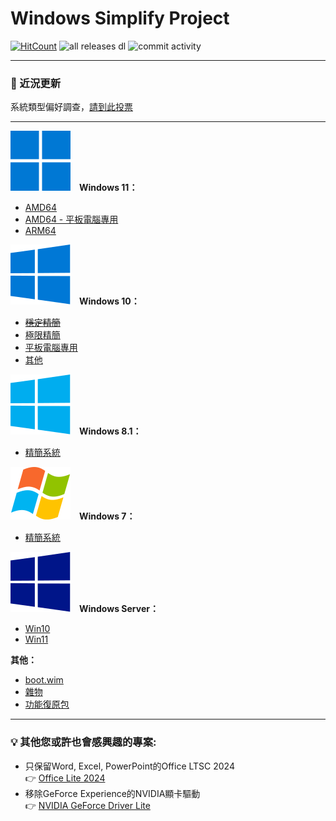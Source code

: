 # Windows Simplify Project
[![HitCount](https://img.shields.io/endpoint?url=https%3A%2F%2Fhits.dwyl.com%2FWhatTheBlock%2FWindowsSimplify.json%3Fcolor%3Dblue)](https://github.com/WhatTheBlock/WindowsSimplify)
![all releases dl](https://img.shields.io/github/downloads/WhatTheBlock/WindowsSimplify/total?color=blue&label=ISO%20total%20downloads&logo=github)
![commit activity](https://img.shields.io/github/commit-activity/y/WhatTheBlock/WindowsSimplify?label=Average%20number%20of%20ISO%20releases&logo=github)<br>

----

### 📣 近況更新

系統類型偏好調查，[請到此投票](https://github.com/WhatTheBlock/WindowsSimplify/discussions/85)

----

<img src="/icons/windows-11.svg">　<b>Windows 11：</b>
- [AMD64](/11/README.md)
- [AMD64 - 平板電腦專用](/11/tablet.md)
- [ARM64](/11/arm64.md)

<img src="/icons/windows-10.svg">　<b>Windows 10：</b>
- ~~[穩定精簡](/10/README.md)~~
- [極限精簡](/10/extreme.md)
- [平板電腦專用](/10/tablet.md)
- [其他](/10/others.md)

<img src="/icons/windows-8.svg">　<b>Windows 8.1：</b>
- [精簡系統](/8.1/README.md)

<img src="/icons/windows-7.svg">　<b>Windows 7：</b>
- [精簡系統](/7/README.md)

<img src="/icons/windows-server.svg">　<b>Windows Server：</b>
- [Win10](/server/README.md)
- [Win11](/server/w11.md)

<b>其他：</b>
- [boot.wim](https://github.com/WhatTheBlock/WindowsSimplify/releases/tag/boot)
- [雜物](https://github.com/WhatTheBlock/WindowsSimplify/releases/tag/utils)
- [功能復原包](https://github.com/WhatTheBlock/WindowsSimplify/releases/tag/restore-pack)

----

### 💡 其他您或許也會感興趣的專案:
- 只保留Word, Excel, PowerPoint的Office LTSC 2024  
  👉 [Office Lite 2024](https://github.com/WhatTheBlock/Office-Lite)
- 移除GeForce Experience的NVIDIA顯卡驅動  
  👉 [NVIDIA GeForce Driver Lite](https://github.com/WhatTheBlock/GeForce-Driver-Lite)
